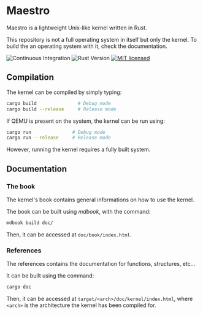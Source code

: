 # Maestro

Maestro is a lightweight Unix-like kernel written in Rust.

This repository is not a full operating system in itself but only the kernel. To build the an operating system with it, check the documentation.

![Continuous Integration](https://github.com/llenotre/maestro/actions/workflows/check.yml/badge.svg)
![Rust Version](https://img.shields.io/badge/rust-nightly_2023--05--11-lightgrey.svg)
[![MIT licensed](https://img.shields.io/badge/license-MIT-blue.svg)](./LICENSE)



## Compilation

The kernel can be compiled by simply typing:

```sh
cargo build               # Debug mode
cargo build --release     # Release mode
```

If QEMU is present on the system, the kernel can be run using:

```sh
cargo run               # Debug mode
cargo run --release     # Release mode
```

However, running the kernel requires a fully built system.



## Documentation

### The book

The kernel's book contains general informations on how to use the kernel.

The book can be built using *mdbook*, with the command:

```sh
mdbook build doc/
```

Then, it can be accessed at `doc/book/index.html`.



### References

The references contains the documentation for functions, structures, etc...

It can be built using the command:

```sh
cargo doc
```

Then, it can be accessed at `target/<arch>/doc/kernel/index.html`, where `<arch>` is the architecture the kernel has been compiled for.

